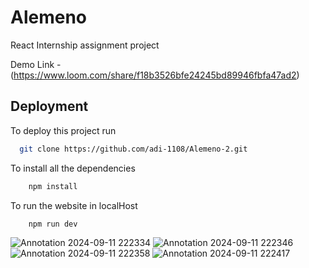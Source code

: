 
# Alemeno

React Internship assignment project

Demo Link - (https://www.loom.com/share/f18b3526bfe24245bd89946fbfa47ad2)




## Deployment

To deploy this project run

```bash
  git clone https://github.com/adi-1108/Alemeno-2.git
```
To install all the dependencies
```bash
    npm install
```
To run the website in localHost
```bash
    npm run dev
```




![Annotation 2024-09-11 222334](https://github.com/user-attachments/assets/241855f9-268c-4819-b1f0-b77f95c668ed)
![Annotation 2024-09-11 222346](https://github.com/user-attachments/assets/746f786c-1c18-4f24-99a6-4910ac9537e6)
![Annotation 2024-09-11 222358](https://github.com/user-attachments/assets/cf7ca73e-f6c4-4ba8-a097-c2ed83841c7e)
![Annotation 2024-09-11 222417](https://github.com/user-attachments/assets/6d7f6d31-8825-4f1e-870c-47625704a394)
